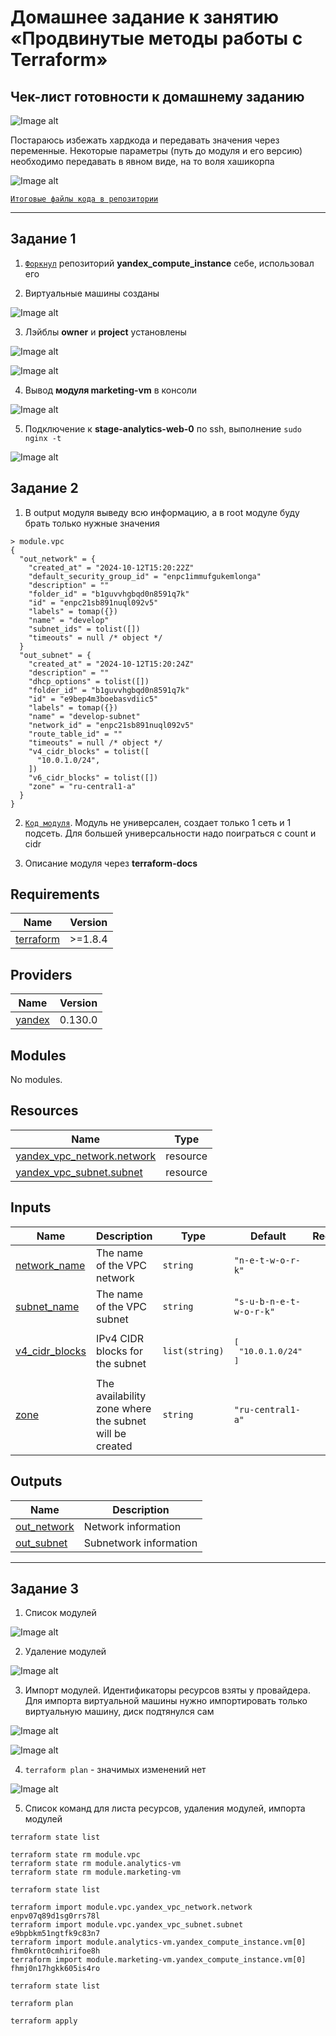 # Домашнее задание к занятию «Продвинутые методы работы с Terraform»

## Чек-лист готовности к домашнему заданию

![Image alt](https://github.com/littlelucidlynx/ter-homeworks/blob/main/04/Screen/Image000.png)

Постараюсь избежать хардкода и передавать значения через переменные. Некоторые параметры (путь до модуля и его версию) необходимо передавать в явном виде, на то воля хашикорпа

![Image alt](https://github.com/littlelucidlynx/ter-homeworks/blob/main/04/Screen/Image001.png)

[`Итоговые файлы кода в репозитории`](https://github.com/littlelucidlynx/ter-homeworks/tree/main/04/src)

---

## Задание 1

1. [`Форкнул`](https://github.com/littlelucidlynx/yandex_compute_instance.git) репозиторий **yandex_compute_instance** себе, использовал его

2. Виртуальные машины созданы

![Image alt](https://github.com/littlelucidlynx/ter-homeworks/blob/main/04/Screen/Image003.png)

3. Лэйблы **owner** и **project** установлены

![Image alt](https://github.com/littlelucidlynx/ter-homeworks/blob/main/04/Screen/Image004.png)

![Image alt](https://github.com/littlelucidlynx/ter-homeworks/blob/main/04/Screen/Image005.png)

4. Вывод **модуля marketing-vm** в консоли

![Image alt](https://github.com/littlelucidlynx/ter-homeworks/blob/main/04/Screen/Image006.png)

5. Подключение к **stage-analytics-web-0** по ssh, выполнение ```sudo nginx -t```

![Image alt](https://github.com/littlelucidlynx/ter-homeworks/blob/main/04/Screen/Image002.png)

## Задание 2

1. В output модуля выведу всю информацию, а в root модуле буду брать только нужные значения

```
> module.vpc
{
  "out_network" = {
    "created_at" = "2024-10-12T15:20:22Z"
    "default_security_group_id" = "enpc1immufgukemlonga"
    "description" = ""
    "folder_id" = "b1guvvhgbqd0n8591q7k"
    "id" = "enpc21sb891nuql092v5"
    "labels" = tomap({})
    "name" = "develop"
    "subnet_ids" = tolist([])
    "timeouts" = null /* object */
  }
  "out_subnet" = {
    "created_at" = "2024-10-12T15:20:24Z"
    "description" = ""
    "dhcp_options" = tolist([])
    "folder_id" = "b1guvvhgbqd0n8591q7k"
    "id" = "e9bep4m3boebasvdiic5"
    "labels" = tomap({})
    "name" = "develop-subnet"
    "network_id" = "enpc21sb891nuql092v5"
    "route_table_id" = ""
    "timeouts" = null /* object */
    "v4_cidr_blocks" = tolist([
      "10.0.1.0/24",
    ])
    "v6_cidr_blocks" = tolist([])
    "zone" = "ru-central1-a"
  }
}
```

2. [`Код модуля`](https://github.com/littlelucidlynx/ter-homeworks/tree/main/04/src/local_modules/vpc/). Модуль не универсален, создает только 1 сеть и 1 подсеть. Для большей универсальности надо поиграться с count и cidr

3. Описание модуля через **terraform-docs**

## Requirements

| Name | Version |
|------|---------|
| <a name="requirement_terraform"></a> [terraform](#requirement\_terraform) | >=1.8.4 |

## Providers

| Name | Version |
|------|---------|
| <a name="provider_yandex"></a> [yandex](#provider\_yandex) | 0.130.0 |

## Modules

No modules.

## Resources

| Name | Type |
|------|------|
| [yandex_vpc_network.network](https://registry.terraform.io/providers/yandex-cloud/yandex/latest/docs/resources/vpc_network) | resource |
| [yandex_vpc_subnet.subnet](https://registry.terraform.io/providers/yandex-cloud/yandex/latest/docs/resources/vpc_subnet) | resource |

## Inputs

| Name | Description | Type | Default | Required |
|------|-------------|------|---------|:--------:|
| <a name="input_network_name"></a> [network\_name](#input\_network\_name) | The name of the VPC network | `string` | `"n-e-t-w-o-r-k"` | no |
| <a name="input_subnet_name"></a> [subnet\_name](#input\_subnet\_name) | The name of the VPC subnet | `string` | `"s-u-b-n-e-t-w-o-r-k"` | no |
| <a name="input_v4_cidr_blocks"></a> [v4\_cidr\_blocks](#input\_v4\_cidr\_blocks) | IPv4 CIDR blocks for the subnet | `list(string)` | <pre>[<br/>  "10.0.1.0/24"<br/>]</pre> | no |
| <a name="input_zone"></a> [zone](#input\_zone) | The availability zone where the subnet will be created | `string` | `"ru-central1-a"` | no |

## Outputs

| Name | Description |
|------|-------------|
| <a name="output_out_network"></a> [out\_network](#output\_out\_network) | Network information |
| <a name="output_out_subnet"></a> [out\_subnet](#output\_out\_subnet) | Subnetwork information |

---

## Задание 3

1. Список модулей

![Image alt](https://github.com/littlelucidlynx/ter-homeworks/blob/main/04/Screen/Image007.png)

2. Удаление модулей

![Image alt](https://github.com/littlelucidlynx/ter-homeworks/blob/main/04/Screen/Image008.png)

3. Импорт модулей. Идентификаторы ресурсов взяты у провайдера. Для импорта виртуальной машины нужно импортировать только виртуальную машину, диск подтянулся сам

![Image alt](https://github.com/littlelucidlynx/ter-homeworks/blob/main/04/Screen/Image010.png)

![Image alt](https://github.com/littlelucidlynx/ter-homeworks/blob/main/04/Screen/Image011.png)

4. ```terraform plan``` - значимых изменений нет

![Image alt](https://github.com/littlelucidlynx/ter-homeworks/blob/main/04/Screen/Image009.png)

5. Список команд для листа ресурсов, удаления модулей, импорта модулей

```
terraform state list

terraform state rm module.vpc
terraform state rm module.analytics-vm
terraform state rm module.marketing-vm

terraform state list

terraform import module.vpc.yandex_vpc_network.network enpv07q89d1sg0rrs78l
terraform import module.vpc.yandex_vpc_subnet.subnet e9bpbkm51ngtfk9c83n7
terraform import module.analytics-vm.yandex_compute_instance.vm[0] fhm0krnt0cmhirifoe8h
terraform import module.marketing-vm.yandex_compute_instance.vm[0] fhmj0n17hgkk605is4ro

terraform state list

terraform plan

terraform apply
```